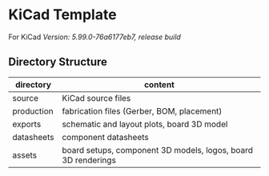 # KiCad Template
For KiCad *Version: 5.99.0-76a6177eb7, release build*

## Directory Structure
| directory | content |
|-----------|---------|
| source     | KiCad source files   |
| production | fabrication files (Gerber, BOM, placement) |
| exports | schematic and layout plots, board 3D model |
| datasheets | component datasheets |
| assets | board setups, component 3D models, logos, board 3D renderings |

